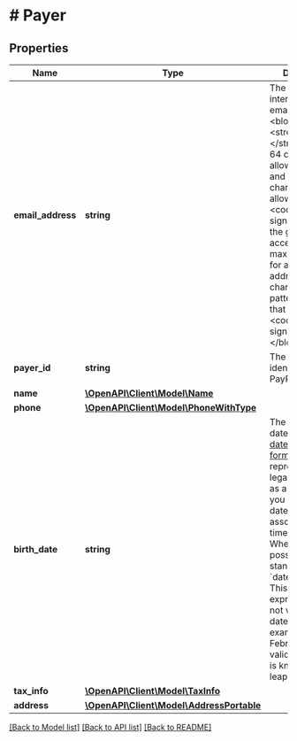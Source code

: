 # # Payer

## Properties

Name | Type | Description | Notes
------------ | ------------- | ------------- | -------------
**email_address** | **string** | The internationalized email address.&lt;blockquote&gt;&lt;strong&gt;Note:&lt;/strong&gt; Up to 64 characters are allowed before and 255 characters are allowed after the &lt;code&gt;@&lt;/code&gt; sign. However, the generally accepted maximum length for an email address is 254 characters. The pattern verifies that an unquoted &lt;code&gt;@&lt;/code&gt; sign exists.&lt;/blockquote&gt; | [optional]
**payer_id** | **string** | The account identifier for a PayPal account. | [optional]
**name** | [**\OpenAPI\Client\Model\Name**](Name.md) |  | [optional]
**phone** | [**\OpenAPI\Client\Model\PhoneWithType**](PhoneWithType.md) |  | [optional]
**birth_date** | **string** | The stand-alone date, in [Internet date and time format](https://tools.ietf.org/html/rfc3339#section-5.6). To represent special legal values, such as a date of birth, you should use dates with no associated time or time-zone data. Whenever possible, use the standard &#x60;date_time&#x60; type. This regular expression does not validate all dates. For example, February 31 is valid and nothing is known about leap years. | [optional]
**tax_info** | [**\OpenAPI\Client\Model\TaxInfo**](TaxInfo.md) |  | [optional]
**address** | [**\OpenAPI\Client\Model\AddressPortable**](AddressPortable.md) |  | [optional]

[[Back to Model list]](../../README.md#models) [[Back to API list]](../../README.md#endpoints) [[Back to README]](../../README.md)
